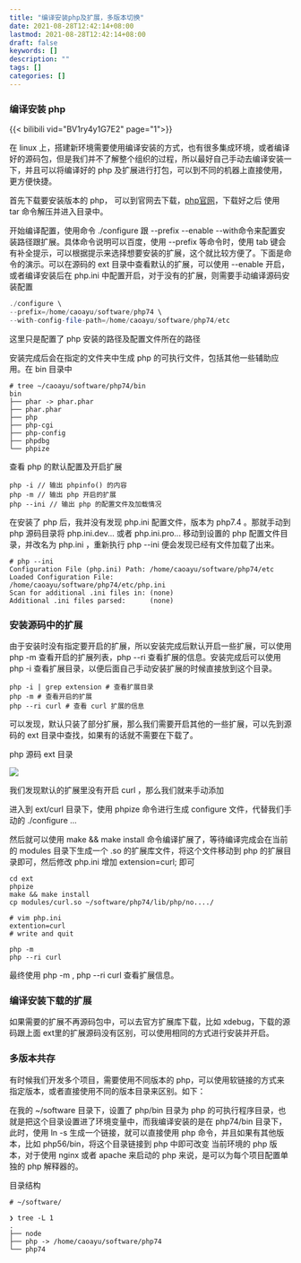```yaml
---
title: "编译安装php及扩展，多版本切换"
date: 2021-08-28T12:42:14+08:00
lastmod: 2021-08-28T12:42:14+08:00
draft: false
keywords: []
description: ""
tags: []
categories: []
---
```


### 编译安装 php

{{< bilibili vid="BV1ry4y1G7E2" page="1">}}


在 linux 上，搭建新环境需要使用编译安装的方式，也有很多集成环境，或者编译好的源码包，但是我们并不了解整个组织的过程，所以最好自己手动去编译安装一下，并且可以将编译好的 php 及扩展进行打包，可以到不同的机器上直接使用，更方便快捷。

首先下载要安装版本的 php， 可以到官网去下载，[php官网](https://php.net)，下载好之后 使用 tar 命令解压并进入目录中。

开始编译配置，使用命令 ./configure 跟 --prefix --enable --with命令来配置安装路径跟扩展。具体命令说明可以百度，使用 --prefix 等命令时，使用 tab 键会有补全提示，可以根据提示来选择想要安装的扩展，这个就比较方便了。下面是命令的演示。可以在源码的 ext 目录中查看默认的扩展，可以使用 --enable 开启，或者编译安装后在 php.ini 中配置开启，对于没有的扩展，则需要手动编译源码安装配置

```php
./configure \
--prefix=/home/caoayu/software/php74 \
--with-config-file-path=/home/caoayu/software/php74/etc
```

这里只是配置了 php 安装的路径及配置文件所在的路径

安装完成后会在指定的文件夹中生成 php 的可执行文件，包括其他一些辅助应用。在 bin 目录中

```
# tree ~/caoayu/software/php74/bin
bin
├── phar -> phar.phar
├── phar.phar
├── php
├── php-cgi
├── php-config
├── phpdbg
└── phpize
```

查看 php 的默认配置及开启扩展

```
php -i // 输出 phpinfo() 的内容
php -m // 输出 php 开启的扩展
php --ini // 输出 php 的配置文件及加载情况
```

在安装了 php 后，我并没有发现 php.ini 配置文件，版本为 php7.4 。那就手动到 php 源码目录将 php.ini.dev... 或者 php.ini.pro... 移动到设置的 php 配置文件目录，并改名为 php.ini ，重新执行 php --ini 便会发现已经有文件加载了出来。

```
# php --ini
Configuration File (php.ini) Path: /home/caoayu/software/php74/etc
Loaded Configuration File:         /home/caoayu/software/php74/etc/php.ini
Scan for additional .ini files in: (none)
Additional .ini files parsed:      (none)
```

### 安装源码中的扩展

由于安装时没有指定要开启的扩展，所以安装完成后默认开启一些扩展，可以使用 php -m 查看开启的扩展列表，php --ri 查看扩展的信息。安装完成后可以使用 php -i 查看扩展目录，以便后面自己手动安装扩展的时候直接放到这个目录。

```
php -i | grep extension # 查看扩展目录
php -m # 查看开启的扩展
php --ri curl # 查看 curl 扩展的信息
```

可以发现，默认只装了部分扩展，那么我们需要开启其他的一些扩展，可以先到源码的 ext 目录中查找，如果有的话就不需要在下载了。

php 源码 ext 目录

![](https://cdn.jsdelivr.net/gh/ayuayue/cdn/img/20210828233311.png)

我们发现默认的扩展里没有开启 curl ，那么我们就来手动添加



进入到 ext/curl 目录下，使用 phpize 命令进行生成 configure 文件，代替我们手动的 ./configure ...

然后就可以使用 make && make install 命令编译扩展了，等待编译完成会在当前的 modules 目录下生成一个 .so 的扩展库文件，将这个文件移动到 php 的扩展目录即可，然后修改 php.ini 增加 extension=curl; 即可

```
cd ext
phpize
make && make install
cp modules/curl.so ~/software/php74/lib/php/no..../

# vim php.ini
extention=curl
# write and quit

php -m 
php --ri curl
```

最终使用  php -m , php --ri curl 查看扩展信息。

### 编译安装下载的扩展

如果需要的扩展不再源码包中，可以去官方扩展库下载，比如 xdebug，下载的源码跟上面 ext里的扩展源码没有区别，可以使用相同的方式进行安装并开启。



### 多版本共存

有时候我们开发多个项目，需要使用不同版本的 php，可以使用软链接的方式来指定版本，或者直接使用不同的版本目录来区别。如下：

在我的 ~/software 目录下，设置了 php/bin 目录为 php 的可执行程序目录，也就是把这个目录设置进了环境变量中，而我编译安装的是在 php74/bin 目录下，此时，使用 ln -s 生成一个链接，就可以直接使用 php 命令，并且如果有其他版本，比如 php56/bin，将这个目录链接到 php 中即可改变 当前环境的 php 版本，对于使用 nginx 或者 apache 来启动的 php 来说，是可以为每个项目配置单独的 php 解释器的。

目录结构

```
# ~/software/

❯ tree -L 1
.
├── node
├── php -> /home/caoayu/software/php74
└── php74

```







